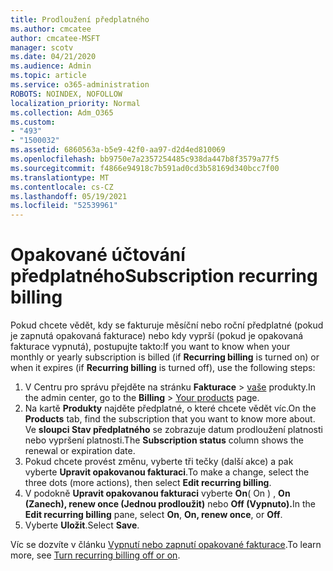 ```yaml
---
title: Prodloužení předplatného
ms.author: cmcatee
author: cmcatee-MSFT
manager: scotv
ms.date: 04/21/2020
ms.audience: Admin
ms.topic: article
ms.service: o365-administration
ROBOTS: NOINDEX, NOFOLLOW
localization_priority: Normal
ms.collection: Adm_O365
ms.custom:
- "493"
- "1500032"
ms.assetid: 6860563a-b5e9-42f0-aa97-d2d4ed810069
ms.openlocfilehash: bb9750e7a2357254485c938da447b8f3579a77f5
ms.sourcegitcommit: f4866e94918c7b591ad0cd3b58169d340bcc7f00
ms.translationtype: MT
ms.contentlocale: cs-CZ
ms.lasthandoff: 05/19/2021
ms.locfileid: "52539961"
---
```

# <a name="subscription-recurring-billing"></a><span data-ttu-id="690a9-102">Opakované účtování předplatného</span><span class="sxs-lookup"><span data-stu-id="690a9-102">Subscription recurring billing</span></span>

<span data-ttu-id="690a9-103">Pokud chcete vědět, kdy se fakturuje měsíční nebo  roční předplatné (pokud je zapnutá  opakovaná fakturace) nebo kdy vyprší (pokud je opakovaná fakturace vypnutá), postupujte takto:</span><span class="sxs-lookup"><span data-stu-id="690a9-103">If you want to know when your monthly or yearly subscription is billed (if **Recurring billing** is turned on) or when it expires (if **Recurring billing** is turned off), use the following steps:</span></span>
  
1. <span data-ttu-id="690a9-104">V Centru pro správu přejděte na stránku **Fakturace** \> [vaše](https://go.microsoft.com/fwlink/p/?linkid=842054) produkty.</span><span class="sxs-lookup"><span data-stu-id="690a9-104">In the admin center, go to the **Billing** \> [Your products](https://go.microsoft.com/fwlink/p/?linkid=842054) page.</span></span>
2. <span data-ttu-id="690a9-105">Na kartě **Produkty** najděte předplatné, o které chcete vědět víc.</span><span class="sxs-lookup"><span data-stu-id="690a9-105">On the **Products** tab, find the subscription that you want to know more about.</span></span> <span data-ttu-id="690a9-106">Ve **sloupci Stav předplatného** se zobrazuje datum prodloužení platnosti nebo vypršení platnosti.</span><span class="sxs-lookup"><span data-stu-id="690a9-106">The **Subscription status** column shows the renewal or expiration date.</span></span>
3. <span data-ttu-id="690a9-107">Pokud chcete provést změnu, vyberte tři tečky (další akce) a pak vyberte **Upravit opakovanou fakturaci**.</span><span class="sxs-lookup"><span data-stu-id="690a9-107">To make a change, select the three dots (more actions), then select **Edit recurring billing**.</span></span>
4. <span data-ttu-id="690a9-108">V podokně **Upravit opakovanou fakturaci** vyberte **On**( On ) , **On (Zanech), renew once (Jednou prodloužit)** nebo **Off (Vypnuto).**</span><span class="sxs-lookup"><span data-stu-id="690a9-108">In the **Edit recurring billing** pane, select **On**, **On, renew once**, or **Off**.</span></span>
5. <span data-ttu-id="690a9-109">Vyberte **Uložit**.</span><span class="sxs-lookup"><span data-stu-id="690a9-109">Select **Save**.</span></span>

<span data-ttu-id="690a9-110">Víc se dozvíte v článku [Vypnutí nebo zapnutí opakované fakturace](/microsoft-365/commerce/subscriptions/renew-your-subscription).</span><span class="sxs-lookup"><span data-stu-id="690a9-110">To learn more, see [Turn recurring billing off or on](/microsoft-365/commerce/subscriptions/renew-your-subscription).</span></span>